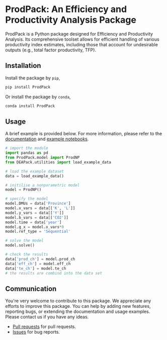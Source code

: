 # ProdPack: An Efficiency and Productivity Analysis Package

ProdPack is a Python package designed for Efficiency and Productivity Analysis. Its comprehensive toolset allows for efficient handling of various productivity index estimates, including those that account for undesirable outputs (e.g., total factor productivity, TFP).

## Installation

Install the package by `pip`,

```sh
pip install ProdPack
```
Or install the package by `conda`,
```sh
conda install ProdPack
```

## Usage

A brief example is provided below. For more information, please refer to the [documentation]() and [example notebooks]().

```python
# import the module
import pandas as pd
from ProdPack.model import ProdNP
from DEAPack.utilities import load_example_data

# load the example dataset
data = load_example_data()

# initilise a nonparametric model
model = ProdNP()

# specify the model
model.DMUs = data['Province']
model.x_vars = data[['K', 'L']]
model.y_vars = data[['Y']]
model.b_vars = data[['CO2']]
model.time = data['year']
model.g_x = model.x_vars*0
model.ref_type = 'Sequential'

# solve the model
model.solve()

# check the results
data['prod_ch'] = model.prod_ch
data['eff_ch'] = model.eff_ch
data['te_ch'] = model.te_ch
# the results are combind into the data set
```

## Communication

You're very welcome to contribute to this package. We appreciate any efforts to improve this package. You can help by adding new features, reporting bugs, or extending the documentation and usage examples. Please contact us if you have any ideas.

- [Pull requests](https://github.com/daopingw/ProdPack/pulls) for pull requests.
- [Issues](https://github.com/daopingw/ProdPack/issues) for bug reports.
